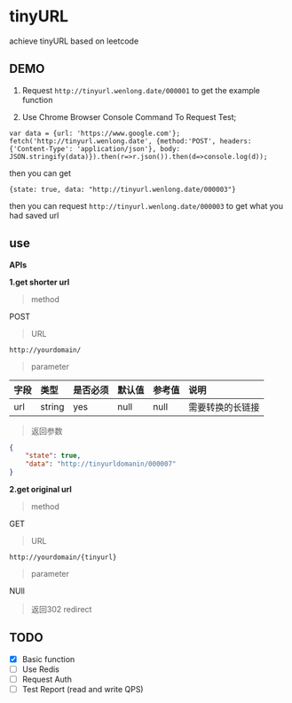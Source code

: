 # tinyURL
achieve tinyURL based on leetcode

## DEMO
1. Request `http://tinyurl.wenlong.date/000001` to get the example function

2. Use Chrome Browser Console Command To Request Test;
```
var data = {url: 'https://www.google.com'};
fetch('http://tinyurl.wenlong.date', {method:'POST', headers: {'Content-Type': 'application/json'}, body: JSON.stringify(data)}).then(r=>r.json()).then(d=>console.log(d));
```
then you can get
```
{state: true, data: "http://tinyurl.wenlong.date/000003"}
```
then you can request `http://tinyurl.wenlong.date/000003` to get what you had saved url

## use
**APIs**

**1.get shorter url**
>method

POST

>URL

`http://yourdomain/`

>parameter

| 字段        | 类型     | 是否必须 | 默认值   | 参考值                                      | 说明         |
| :-------- | :----- | :--- | :---- | :-------- | :--------- |
| url      | string | yes   | null |null | 需要转换的长链接  |

> 返回参数

```json
{
    "state": true,
    "data": "http://tinyurldomanin/000007"
}
```

**2.get original url**
>method

GET

>URL

`http://yourdomain/{tinyurl}`

>parameter

NUll

> 返回302 redirect

## TODO
- [x] Basic function
- [ ] Use Redis
- [ ] Request Auth
- [ ] Test Report (read and write QPS)